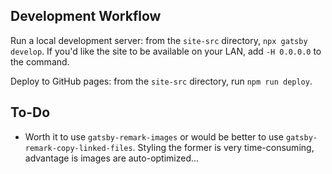 
## Development Workflow

Run a local development server: from the `site-src` directory, `npx gatsby develop`. If you'd like the site to be available on your LAN, add `-H 0.0.0.0` to the command.

Deploy to GitHub pages: from the `site-src` directory, run `npm run deploy`. 

## To-Do

- Worth it to use `gatsby-remark-images` or would be better to use `gatsby-remark-copy-linked-files`. Styling the former is very time-consuming, advantage is images are auto-optimized...